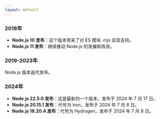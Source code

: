 ```yaml
---
layout: default
---
```


<div class="text-sm">

### 2018年
- **Node.js 10 发布**：这个版本带来了对 ES 模块 .mjs 实验支持。
- **Node.js 11 发布**：继续推动 Node.js 的发展和改进。

### 2019-2023年
Node.js 版本迭代发布。

### 2024年
- **Node.js 22.5.0 发布**：这是最新的一个版本，发布于 2024 年 7 月 17 日。
- **Node.js 20.15.1 发布**：代号为 Iron，发布于 2024 年 7 月 8 日。
- **Node.js 18.20.4 发布**：代号为 Hydrogen，发布于 2024 年 7 月 8 日。

</div>